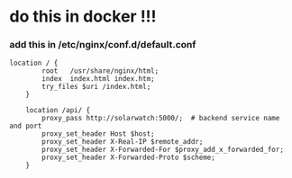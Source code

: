 # do this in docker !!!

### add this in /etc/nginx/conf.d/default.conf

```
location / {
        root   /usr/share/nginx/html;
        index  index.html index.htm;
        try_files $uri /index.html;
    }

    location /api/ {
        proxy_pass http://solarwatch:5000/;  # backend service name and port
        proxy_set_header Host $host;
        proxy_set_header X-Real-IP $remote_addr;
        proxy_set_header X-Forwarded-For $proxy_add_x_forwarded_for;
        proxy_set_header X-Forwarded-Proto $scheme;
    }
```